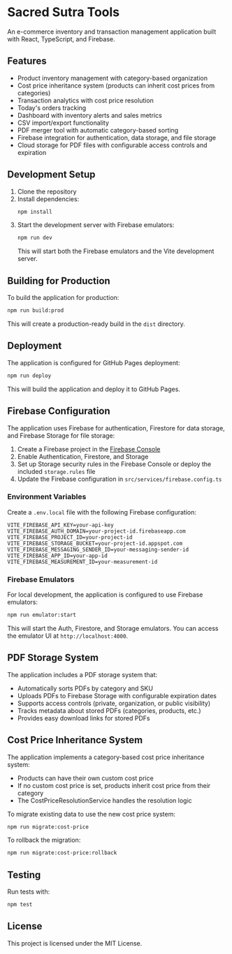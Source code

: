 # Sacred Sutra Tools

An e-commerce inventory and transaction management application built with React, TypeScript, and Firebase.

## Features

- Product inventory management with category-based organization
- Cost price inheritance system (products can inherit cost prices from categories)
- Transaction analytics with cost price resolution
- Today's orders tracking
- Dashboard with inventory alerts and sales metrics
- CSV import/export functionality
- PDF merger tool with automatic category-based sorting
- Firebase integration for authentication, data storage, and file storage
- Cloud storage for PDF files with configurable access controls and expiration

## Development Setup

1. Clone the repository
2. Install dependencies:
   ```bash
   npm install
   ```
3. Start the development server with Firebase emulators:
   ```bash
   npm run dev
   ```
   This will start both the Firebase emulators and the Vite development server.

## Building for Production

To build the application for production:

```bash
npm run build:prod
```

This will create a production-ready build in the `dist` directory.

## Deployment

The application is configured for GitHub Pages deployment:

```bash
npm run deploy
```

This will build the application and deploy it to GitHub Pages.

## Firebase Configuration

The application uses Firebase for authentication, Firestore for data storage, and Firebase Storage for file storage:

1. Create a Firebase project in the [Firebase Console](https://console.firebase.google.com/)
2. Enable Authentication, Firestore, and Storage
3. Set up Storage security rules in the Firebase Console or deploy the included `storage.rules` file
4. Update the Firebase configuration in `src/services/firebase.config.ts`

### Environment Variables

Create a `.env.local` file with the following Firebase configuration:

```
VITE_FIREBASE_API_KEY=your-api-key
VITE_FIREBASE_AUTH_DOMAIN=your-project-id.firebaseapp.com
VITE_FIREBASE_PROJECT_ID=your-project-id
VITE_FIREBASE_STORAGE_BUCKET=your-project-id.appspot.com
VITE_FIREBASE_MESSAGING_SENDER_ID=your-messaging-sender-id
VITE_FIREBASE_APP_ID=your-app-id
VITE_FIREBASE_MEASUREMENT_ID=your-measurement-id
```

### Firebase Emulators

For local development, the application is configured to use Firebase emulators:

```bash
npm run emulator:start
```

This will start the Auth, Firestore, and Storage emulators. You can access the emulator UI at `http://localhost:4000`.

## PDF Storage System

The application includes a PDF storage system that:

- Automatically sorts PDFs by category and SKU
- Uploads PDFs to Firebase Storage with configurable expiration dates
- Supports access controls (private, organization, or public visibility)
- Tracks metadata about stored PDFs (categories, products, etc.)
- Provides easy download links for stored PDFs

## Cost Price Inheritance System

The application implements a category-based cost price inheritance system:

- Products can have their own custom cost price
- If no custom cost price is set, products inherit cost price from their category
- The CostPriceResolutionService handles the resolution logic

To migrate existing data to use the new cost price system:

```bash
npm run migrate:cost-price
```

To rollback the migration:

```bash
npm run migrate:cost-price:rollback
```

## Testing

Run tests with:

```bash
npm test
```

## License

This project is licensed under the MIT License.
